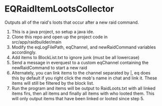 # EQRaidItemLootsCollector
Outputs all of the raid's loots that occur after a new raid command.

1. This is a java project, so setup a java ide.
2. Clone this repo and open up the project code in src/app/raidbuilder/main
3. Modify the eqLogFilePath, eqChannel, and newRaidCommand variables accordingly.
4. Add items to BlockList.txt to ignore junk (must be all lowercase)
5. Send a message in everquest to a custom eqChannel containing the newRaidCommand to start a new raid
6. Alternately, you can link items to the channel separated by |, eq does this by default if you right click the mob's name in chat and link it.  These items will still be filtered by the block list.
7. Run the program and items will be output to RaidLoots.txt with all linked items firs, then all items and finally all items with who looted them.  This will only output items that have been linked or looted since step 5.
